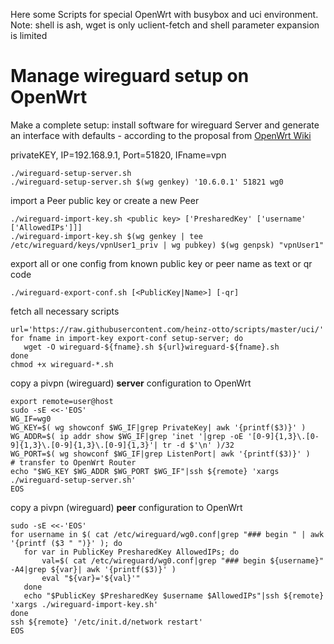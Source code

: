 Here some Scripts for special OpenWrt with busybox and uci environment. Note: shell is ash,  wget is only uclient-fetch and shell parameter expansion is limited
# Manage wireguard setup on OpenWrt
Make a complete setup: install software for wireguard Server and generate an interface with defaults - according to the proposal from [OpenWrt Wiki ](https://openwrt.org/docs/guide-user/services/vpn/wireguard/server)

privateKEY, IP=192.168.9.1, Port=51820, IFname=vpn
```
./wireguard-setup-server.sh
./wireguard-setup-server.sh $(wg genkey) '10.6.0.1' 51821 wg0
```
import a Peer public key or create a new Peer
```
./wireguard-import-key.sh <public key> ['PresharedKey' ['username' ['AllowedIPs']]]
./wireguard-import-key.sh $(wg genkey | tee /etc/wireguard/keys/vpnUser1_priv | wg pubkey) $(wg genpsk) "vpnUser1"
```
export all or one config from known public key or peer name as text or qr code
```
./wireguard-export-conf.sh [<PublicKey|Name>] [-qr]
```
fetch all necessary scripts
```
url='https://raw.githubusercontent.com/heinz-otto/scripts/master/uci/'
for fname in import-key export-conf setup-server; do 
   wget -O wireguard-${fname}.sh ${url}wireguard-${fname}.sh
done
chmod +x wireguard-*.sh
```
copy a pivpn (wireguard) **server** configuration to OpenWrt
```
export remote=user@host
sudo -sE <<-'EOS'
WG_IF=wg0
WG_KEY=$( wg showconf $WG_IF|grep PrivateKey| awk '{printf($3)}' )
WG_ADDR=$( ip addr show $WG_IF|grep 'inet '|grep -oE '[0-9]{1,3}\.[0-9]{1,3}\.[0-9]{1,3}\.[0-9]{1,3}'| tr -d $'\n' )/32
WG_PORT=$( wg showconf $WG_IF|grep ListenPort| awk '{printf($3)}' )
# transfer to OpenWrt Router
echo "$WG_KEY $WG_ADDR $WG_PORT $WG_IF"|ssh ${remote} 'xargs ./wireguard-setup-server.sh'
EOS
```
copy a pivpn (wireguard) **peer** configuration to OpenWrt
```
sudo -sE <<-'EOS'
for username in $( cat /etc/wireguard/wg0.conf|grep "### begin " | awk '{printf ($3 " ")}' ); do
   for var in PublicKey PresharedKey AllowedIPs; do
       val=$( cat /etc/wireguard/wg0.conf|grep "### begin ${username}" -A4|grep ${var}| awk '{printf($3)}' )
       eval "${var}='${val}'"
   done
   echo "$PublicKey $PresharedKey $username $AllowedIPs"|ssh ${remote} 'xargs ./wireguard-import-key.sh'
done
ssh ${remote} '/etc/init.d/network restart'
EOS
```
